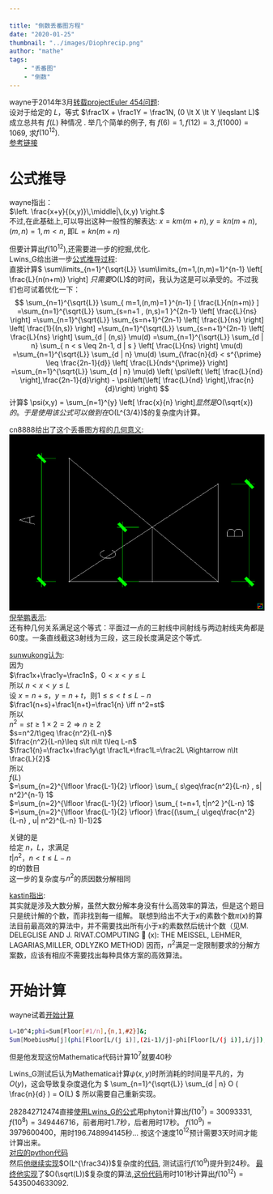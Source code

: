 ```yaml
---

title: "倒数丢番图方程"
date: "2020-01-25"
thumbnail: "../images/Diophrecip.png"
author: "mathe"
tags: 
    - "丢番图"
    - "倒数" 
---
```


wayne于2014年3月[转载projectEuler 454问题](https://bbs.emath.ac.cn/thread-5423-1-5.html):  
设对于给定的 $L$，等式 $\frac1X + \frac1Y = \frac1N, (0 \lt X \lt Y \leqslant L)$ 成立总共有 $f(L)$ 种情况 .
举几个简单的例子, 有 $f(6) =1, f(12)=3, f(1000)=1069$, 求$f(10^{12})$.  
[参考链接](http://projecteuler.net/problem=454)  

# 公式推导
wayne指出：  
$\left. \frac{x+y}{(x,y)}\,\middle|\,(x,y) \right.$  
不过,在此基础上,可以导出这种一般性的解表达:   $x=km(m+n) ,y=kn(m+n), (m,n)=1, m\lt n$, 即$L=kn(m+n)$  

但要计算出$f(10^{12})$,还需要进一步的挖掘,优化.  
Lwins_G给出进一步[公式推导过程](https://bbs.emath.ac.cn/forum.php?mod=redirect&goto=findpost&ptid=5423&pid=52667&fromuid=20):  
直接计算$ \sum\limits_{n=1}^{\sqrt{L}} \sum\limits_{m=1,(n,m)=1}^{n-1} \left[ \frac{L}{n(n+m)} \right] $只需要$O(L)$的时间，我认为这是可以承受的。不过我们也可试着优化一下：  
$$
\sum_{n=1}^{\sqrt{L}} \sum_{ m=1,(n,m)=1 }^{n-1} [ \frac{L}{n(n+m)} ]
=\sum_{n=1}^{\sqrt{L}} \sum_{s=n+1 , (n,s)=1 }^{2n-1} \left[ \frac{L}{ns} \right] 
=\sum_{n=1}^{\sqrt{L}} \sum_{s=n+1}^{2n-1} \left[ \frac{L}{ns} \right] \left[ \frac{1}{(n,s)} \right] 
=\sum_{n=1}^{\sqrt{L}} \sum_{s=n+1}^{2n-1} \left[ \frac{L}{ns} \right] \sum_{d | (n,s)} \mu(d) 
=\sum_{n=1}^{\sqrt{L}} \sum_{d | n} \sum_{ n < s \leq 2n-1, d | s } \left[ \frac{L}{ns} \right] \mu(d) 
=\sum_{n=1}^{\sqrt{L}} \sum_{d | n} \mu(d) \sum_{\frac{n}{d} < s^{\prime} \leq \frac{2n-1}{d}} \left[ \frac{L}{nds^{\prime}} \right] 
=\sum_{n=1}^{\sqrt{L}} \sum_{d | n} \mu(d) \left( \psi\left( \left[ \frac{L}{nd} \right],\frac{2n-1}{d}\right) - \psi\left(\left[ \frac{L}{nd} \right],\frac{n}{d}\right) \right)
$$
计算$ \psi(x,y) = \sum_{n=1}^{y} \left[ \frac{x}{n} \right]$显然是$O(\sqrt{x})$的。
于是使用该公式可以做到在$O(L^{3/4})$的复杂度内计算。  

cn8888给出了这个丢番图方程的[几何意义](https://bbs.emath.ac.cn/forum.php?mod=redirect&goto=findpost&ptid=5423&pid=52964&fromuid=20):
![Diophrecip](../images/Diophrecip.png)  
[倪举鹏表示](https://bbs.emath.ac.cn/forum.php?mod=redirect&goto=findpost&ptid=5423&pid=54235&fromuid=20):  
还有种几何关系满足这个等式：平面过一点的三射线中间射线与两边射线夹角都是60度。一条直线截这3射线为三段，这三段长度满足这个等式.

[sunwukong认为](https://bbs.emath.ac.cn/forum.php?mod=redirect&goto=findpost&ptid=5423&pid=53582&fromuid=20):  
因为  
$\frac1x+\frac1y=\frac1n$，$0\lt x\lt y\leq L$  
所以 $n\lt x\lt y\leq L$  
设 $x=n+s$，$y=n+t$，则$1\leq s\lt t\leq L-n$  
$\frac1{n+s}+\frac1{n+t}=\frac1{n} \iff n^2=st$  
所以  
$n^2=st\geq1\times 2=2 \Rightarrow n\geq 2$  
$s=n^2/t\geq \frac{n^2}{L-n}$  
$\frac{n^2}{L-n}\leq s\lt n\lt t\leq L-n$  
$\frac1{n}=\frac1x+\frac1y\gt \frac1L+\frac1L=\frac2L \Rightarrow n\lt \frac{L}{2}$  
所以  
$f(L)$  
$=\sum_{n=2}^{\lfloor \frac{L-1}{2} \rfloor} \sum_{ s\geq\frac{n^2}{L-n} , s| n^2}^{n-1} 1$  
$=\sum_{n=2}^{\lfloor \frac{L-1}{2} \rfloor} \sum_{ t=n+1, t|n^2 }^{L-n} 1$  
$=\sum_{n=2}^{\lfloor \frac{L-1}{2} \rfloor} \frac{(\sum_{ u\geq\frac{n^2}{L-n} , u| n^2}^{L-n} 1)-1}2$  

关键的是  
给定 $n$，$L$，求满足  
$t| n^2$，$n\lt t\leq L-n$  
的$t$的数目  
这一步的复杂度与$n^2$的质因数分解相同  

[kastin指出](https://bbs.emath.ac.cn/forum.php?mod=redirect&goto=findpost&ptid=5423&pid=54225&fromuid=20):  
其实就是涉及大数分解，虽然大数分解本身没有什么高效率的算法，但是这个题目只是统计解的个数，而非找到每一组解。
联想到给出不大于$x$的素数个数$\pi(x)$的算法目前最高效的算法中，并不需要找出所有小于x的素数然后统计个数（见M. DELEGLISE AND J. RIVAT.COMPUTING  (x): THE MEISSEL, LEHMER, LAGARIAS,MILLER, ODLYZKO METHOD)
因而，$n^2$满足一定限制要求的分解方案数，应该有相应不需要找出每种具体方案的高效算法。

# 开始计算
wayne试着[开始计算](https://bbs.emath.ac.cn/forum.php?mod=redirect&goto=findpost&ptid=5423&pid=52668&fromuid=20)
```bash
L=10^4;phi=Sum[Floor[#1/n],{n,1,#2}]&;
Sum[MoebiusMu[j](phi[Floor[L/(j i)],(2i-1)/j]-phi[Floor[L/(j i)],i/j]),{i,1,Sqrt[L]},{j,Divisors[i]}]
```
但是他发现这份Mathematica代码计算$10^7$就要40秒

Lwins_G测试后认为Mathematica计算$\psi(x,y)$时所消耗的时间是平凡的，为$O(y)$，这会导致复杂度退化为
$ \sum_{n=1}^{\sqrt{L}} \sum_{d | n} O ( \frac{n}{d} ) = O(L) $
所以需要自己重新实现。

282842712474直接[使用Lwins_G的公式](https://bbs.emath.ac.cn/forum.php?mod=redirect&goto=findpost&ptid=5423&pid=54248&fromuid=20)用phyton计算出$f(10^7)=30093331,\quad f(10^8)=349446716$，前者用时1.7秒，后者用时17秒。
$f(10^9)=3979600400$，用时196.748994145秒... 按这个速度$10^{12}$预计需要3天时间才能计算出来。  
[对应的python代码](../attached/diophrecip/python.txt)  
然后[他继续实现](https://bbs.emath.ac.cn/forum.php?mod=redirect&goto=findpost&ptid=5423&pid=54270&fromuid=20)$O(L^{\frac34})$复杂度的[代码](../attached/diophrecip/python2.txt), 测试运行$f(10^9)$提升到24秒。
[最终他实现](https://bbs.emath.ac.cn/forum.php?mod=redirect&goto=findpost&ptid=5423&pid=54281&fromuid=20)了$O(\sqrt(L))$复杂度的算法,[这份代码](../attached/diophrecip/ohalf.txt)用时101秒计算出$f(10^{12})=5435004633092$.

